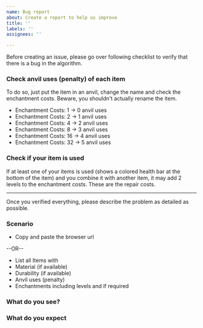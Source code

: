```yaml
---
name: Bug report
about: Create a report to help us improve
title: ''
labels: ''
assignees: ''

---
```


Before creating an issue, please go over following checklist to verify that there is a bug in the algorithm.

### Check anvil uses (penalty) of each item

To do so, just put the item in an anvil, change the name and check the enchantment costs. Beware, you shouldn't actually rename the item.

- Enchantment Costs: 1 → 0 anvil uses
- Enchantment Costs: 2 → 1 anvil uses
- Enchantment Costs: 4 → 2 anvil uses
- Enchantment Costs: 8 → 3 anvil uses
- Enchantment Costs: 16 → 4 anvil uses
- Enchantment Costs: 32 → 5 anvil uses

### Check if your item is used

If at least one of your items is used (shows a colored health bar at the bottom of the item) and you combine it with another item, it may add 2 levels to the enchantment costs. These are the repair costs.

--------------------------

Once you verified everything, please describe the problem as detailed as possible.

### Scenario
- Copy and paste the browser url

--OR--

- List all Items with
- Material (if available)
- Durability (if available)
- Anvil uses (penalty)
- Enchantments including levels and if required

### What do you see?

### What do you expect
